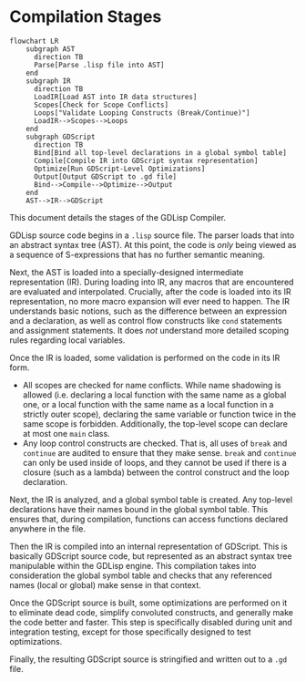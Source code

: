 
# Compilation Stages

```mermaid
flowchart LR
    subgraph AST
      direction TB
      Parse[Parse .lisp file into AST]
    end
    subgraph IR
      direction TB
      LoadIR[Load AST into IR data structures]
      Scopes[Check for Scope Conflicts]
      Loops["Validate Looping Constructs (Break/Continue)"]
      LoadIR-->Scopes-->Loops
    end
    subgraph GDScript
      direction TB
      Bind[Bind all top-level declarations in a global symbol table]
      Compile[Compile IR into GDScript syntax representation]
      Optimize[Run GDScript-Level Optimizations]
      Output[Output GDScript to .gd file]
      Bind-->Compile-->Optimize-->Output
    end
    AST-->IR-->GDScript
```

This document details the stages of the GDLisp Compiler.

GDLisp source code begins in a `.lisp` source file. The parser loads
that into an abstract syntax tree (AST). At this point, the code is
*only* being viewed as a sequence of S-expressions that has no further
semantic meaning.

Next, the AST is loaded into a specially-designed intermediate
representation (IR). During loading into IR, any macros that are
encountered are evaluated and interpolated. Crucially, after the code
is loaded into its IR representation, no more macro expansion will
ever need to happen. The IR understands basic notions, such as the
difference between an expression and a declaration, as well as control
flow constructs like `cond` statements and assignment statements. It
does *not* understand more detailed scoping rules regarding local
variables.

Once the IR is loaded, some validation is performed on the code in its
IR form.
* All scopes are checked for name conflicts. While name shadowing is
  allowed (i.e. declaring a local function with the same name as a
  global one, or a local function with the same name as a local
  function in a strictly outer scope), declaring the same variable or
  function twice in the same scope is forbidden. Additionally, the
  top-level scope can declare at most one `main` class.
* Any loop control constructs are checked. That is, all uses of
  `break` and `continue` are audited to ensure that they make sense.
  `break` and `continue` can only be used inside of loops, and they
  cannot be used if there is a closure (such as a lambda) between the
  control construct and the loop declaration.

Next, the IR is analyzed, and a global symbol table is created. Any
top-level declarations have their names bound in the global symbol
table. This ensures that, during compilation, functions can access
functions declared anywhere in the file.

Then the IR is compiled into an internal representation of GDScript.
This is basically GDScript source code, but represented as an abstract
syntax tree manipulable within the GDLisp engine. This compilation
takes into consideration the global symbol table and checks that any
referenced names (local or global) make sense in that context.

Once the GDScript source is built, some optimizations are performed on
it to eliminate dead code, simplify convoluted constructs, and
generally make the code better and faster. This step is specifically
disabled during unit and integration testing, except for those
specifically designed to test optimizations.

Finally, the resulting GDScript source is stringified and written out
to a `.gd` file.
